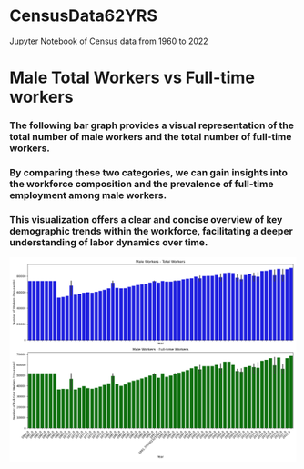 # CensusData62YRS
Jupyter Notebook of Census data from 1960 to 2022

# Male Total Workers vs Full-time workers
### The following bar graph provides a visual representation of the total number of male workers and the total number of full-time workers.
### By comparing these two categories, we can gain insights into the workforce composition and the prevalence of full-time employment among male workers. 
### This visualization offers a clear and concise overview of key demographic trends within the workforce, facilitating a deeper understanding of labor dynamics over time.
![Male Workers](https://github.com/itcoder78/CensusData62YRS/blob/main/Male%20Workers.png)
